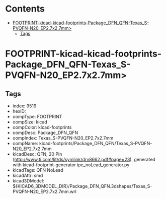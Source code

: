 



Contents
========

* [FOOTPRINT-kicad-kicad-footprints-Package_DFN_QFN-Texas_S-PVQFN-N20_EP2.7x2.7mm>](#footprint-kicad-kicad-footprints-package_dfn_qfn-texas_s-pvqfn-n20_ep27x27mm)
	* [Tags](#tags)

# FOOTPRINT-kicad-kicad-footprints-Package_DFN_QFN-Texas_S-PVQFN-N20_EP2.7x2.7mm>

## Tags

- index: 9519
- hexID: 
- oompType: FOOTPRINT
- oompSize: kicad
- oompColor: kicad-footprints
- oompDesc: Package_DFN_QFN
- oompIndex: Texas_S-PVQFN-N20_EP2.7x2.7mm
- oompName: kicad-footprints/Package_DFN_QFN/Texas_S-PVQFN-N20_EP2.7x2.7mm
- kicadDesc: QFN, 20 Pin (http://www.ti.com/lit/ds/symlink/drv8662.pdf#page=23), generated with kicad-footprint-generator ipc_noLead_generator.py
- kicadTags: QFN NoLead
- kicadAttr: smd
- kicad3DModel: ${KICAD6_3DMODEL_DIR}/Package_DFN_QFN.3dshapes/Texas_S-PVQFN-N20_EP2.7x2.7mm.wrl
